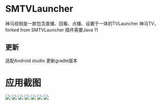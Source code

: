 # SMTVLauncher

神马视频是一款包含直播、回看、点播、设置于一体的TVLauncher
神马TV，forked from SMTVLauncher
插件需要Java 11

## 更新
适配Android studio
更新gradle版本

# 应用截图
![](https://github.com/loamen/SMTVLauncher/raw/master/screenshot/1.jpg)
![](https://github.com/loamen/SMTVLauncher/raw/master/screenshot/2.jpg)
![](https://github.com/loamen/SMTVLauncher/raw/master/screenshot/3.jpg)
![](https://github.com/loamen/SMTVLauncher/raw/master/screenshot/4.jpg)
![](https://github.com/loamen/SMTVLauncher/raw/master/screenshot/5.jpg)
![](https://github.com/loamen/SMTVLauncher/raw/master/screenshot/6.jpg)
![](https://github.com/loamen/SMTVLauncher/raw/master/screenshot/7.jpg)
